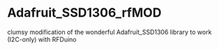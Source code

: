 Adafruit_SSD1306_rfMOD
======================

clumsy modification of the wonderful Adafruit_SSD1306 library to work (I2C-only) with RFDuino
